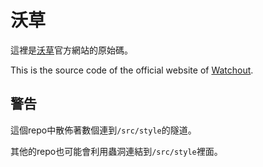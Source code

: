 # 沃草

這裡是[沃草](https://watchout.tw)官方網站的原始碼。

This is the source code of the official website of [Watchout](https://watchout.tw).

## 警告

這個repo中散佈著數個連到`/src/style`的隧道。

其他的repo也可能會利用蟲洞連結到`/src/style`裡面。
